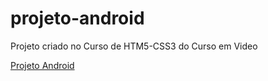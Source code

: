 # projeto-android
 Projeto criado no Curso de HTM5-CSS3 do Curso em Video

<a href="https://prof-charaba.github.io/projeto-android" target="_blank">Projeto Android</a>